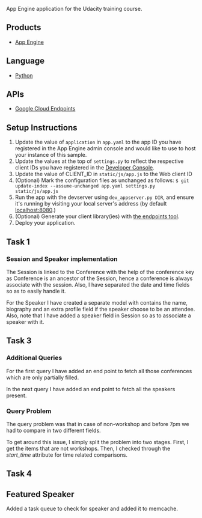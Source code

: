 App Engine application for the Udacity training course.

## Products
- [App Engine][1]

## Language
- [Python][2]

## APIs
- [Google Cloud Endpoints][3]

## Setup Instructions
1. Update the value of `application` in `app.yaml` to the app ID you
   have registered in the App Engine admin console and would like to use to host
   your instance of this sample.
1. Update the values at the top of `settings.py` to
   reflect the respective client IDs you have registered in the
   [Developer Console][4].
1. Update the value of CLIENT_ID in `static/js/app.js` to the Web client ID
1. (Optional) Mark the configuration files as unchanged as follows:
   `$ git update-index --assume-unchanged app.yaml settings.py static/js/app.js`
1. Run the app with the devserver using `dev_appserver.py DIR`, and ensure it's running by visiting your local server's address (by default [localhost:8080][5].)
1. (Optional) Generate your client library(ies) with [the endpoints tool][6].
1. Deploy your application.


[1]: https://developers.google.com/appengine
[2]: http://python.org
[3]: https://developers.google.com/appengine/docs/python/endpoints/
[4]: https://console.developers.google.com/
[5]: https://localhost:8080/
[6]: https://developers.google.com/appengine/docs/python/endpoints/endpoints_tool

## Task 1 
### Session and Speaker implementation

The Session is linked to the Conference with the help of the conference key as Conference is an ancestor of the Session, hence a conference is always associate with the session. Also, I have separated the date and time fields so as to easily handle it.
 
For the Speaker I have created a separate model with contains the name, biography and an extra profile field if the speaker choose to be an attendee. Also, note that I have added a speaker field in Session so as to associate a speaker with it. 

## Task 3 
### Additional Queries

For the first query I have added an end point to fetch all those conferences which are only partially filled.
 
In the next query I have added an end point to fetch all the speakers present.

### Query Problem

The query problem was that in case of non-workshop and before 7pm we had to compare in two different fields.

To get around this issue, I simply split the problem into two stages. First, I get the items that are not workshops. Then, I checked through the *start_time* attribute for time related comparisons.

## Task 4 
## Featured Speaker

Added a task queue to check for speaker and added it to memcache.
